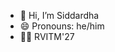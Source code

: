 - 👋 Hi, I’m Siddardha
- 😄 Pronouns: he/him
- 👨‍🎓 RVITM'27
<!---
Siddu-06-0405/Siddu-06-0405 is a ✨ special ✨ repository because its `README.md` (this file) appears on your GitHub profile.
You can click the Preview link to take a look at your changes.
--->
